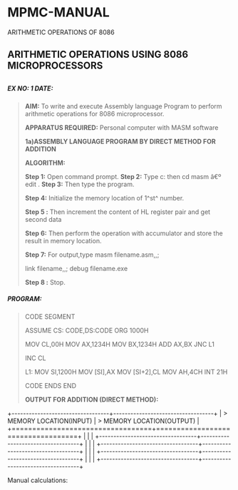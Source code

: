# MPMC-MANUAL
ARITHMETIC OPERATIONS OF 8086
## ARITHMETIC OPERATIONS USING 8086 MICROPROCESSORS

## 

##### EX NO: 1 DATE:

> **AIM:** To write and execute Assembly language Program to perform
> arithmetic operations for 8086 microprocessor.
>
> **APPARATUS REQUIRED:** Personal computer with MASM software
>
> **1a)ASSEMBLY LANGUAGE PROGRAM BY DIRECT METHOD FOR ADDITION**
>
> **ALGORITHM:**
>
> **Step 1:** Open command prompt. **Step 2:** Type c: then cd masm â€º
> edit . **Step 3:** Then type the program.
>
> **Step 4:** Initialize the memory location of 1^st^ number.
>
> **Step 5 :** Then increment the content of HL register pair and get
> second data
>
> **Step 6:** Then perform the operation with accumulator and store the
> result in memory location.
>
> **Step 7:** For output,type masm filename.asm,,;
>
> link filename,,; debug filename.exe
>
> **Step 8 :** Stop.

##### PROGRAM:

> CODE SEGMENT
>
> ASSUME CS: CODE,DS:CODE ORG 1000H
>
> MOV CL,00H MOV AX,1234H MOV BX,1234H ADD AX,BX JNC L1
>
> INC CL
>
> L1: MOV SI,1200H MOV \[SI\],AX MOV \[SI+2\],CL MOV AH,4CH INT 21H
>
> CODE ENDS END
>
> **OUTPUT FOR ADDITION (DIRECT METHOD):**

+----------------------------------+-----------------------------------+
| > MEMORY LOCATION(INPUT)         | > MEMORY LOCATION(OUTPUT)         |
+==================================+===================================+
|                                  |                                   |
+----------------------------------+-----------------------------------+
|                                  |                                   |
+----------------------------------+-----------------------------------+
|                                  |                                   |
+----------------------------------+-----------------------------------+
|                                  |                                   |
+----------------------------------+-----------------------------------+

Manual calculations:
